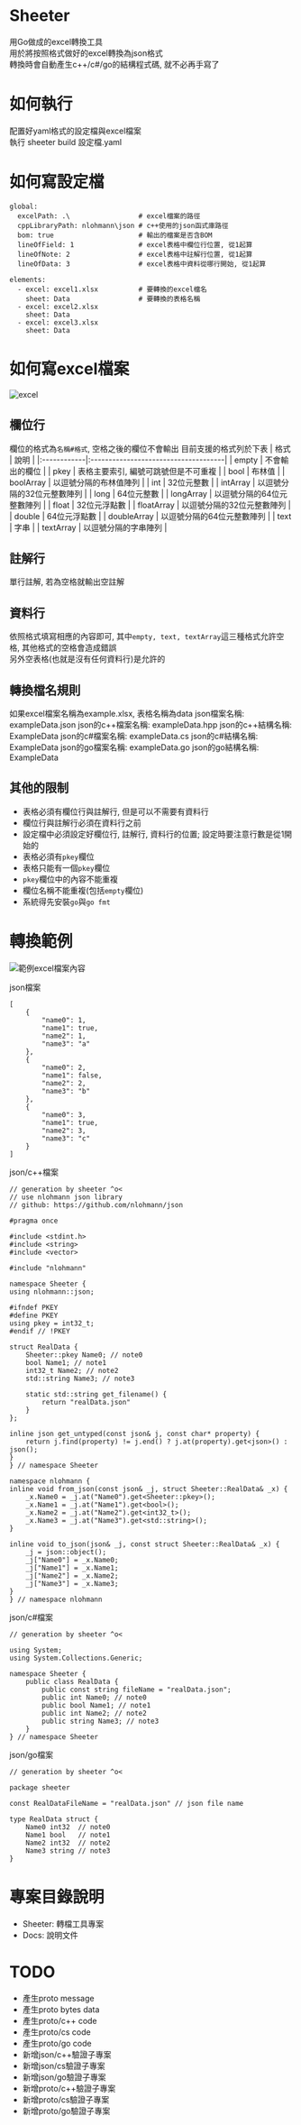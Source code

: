 # Sheeter
用Go做成的excel轉換工具  
用於將按照格式做好的excel轉換為json格式  
轉換時會自動產生c++/c#/go的結構程式碼, 就不必再手寫了  

# 如何執行
配置好yaml格式的設定檔與excel檔案  
執行 sheeter build 設定檔.yaml

# 如何寫設定檔
```
global:
  excelPath: .\                 # excel檔案的路徑
  cppLibraryPath: nlohmann\json # c++使用的json函式庫路徑
  bom: true                     # 輸出的檔案是否含BOM
  lineOfField: 1                # excel表格中欄位行位置, 從1起算
  lineOfNote: 2                 # excel表格中註解行位置, 從1起算
  lineOfData: 3                 # excel表格中資料從哪行開始, 從1起算

elements:
  - excel: excel1.xlsx          # 要轉換的excel檔名
    sheet: Data                 # 要轉換的表格名稱
  - excel: excel2.xlsx
    sheet: Data
  - excel: excel3.xlsx
    sheet: Data
```

# 如何寫excel檔案
![excel](Docs/excel.jpg)

## 欄位行
欄位的格式為`名稱#格式`, 空格之後的欄位不會輸出
目前支援的格式列於下表
| 格式        | 說明                                 |
|:------------|:-------------------------------------|
| empty       | 不會輸出的欄位                       |
| pkey        | 表格主要索引, 編號可跳號但是不可重複 |
| bool        | 布林值                               |
| boolArray   | 以逗號分隔的布林值陣列               |
| int         | 32位元整數                           |
| intArray    | 以逗號分隔的32位元整數陣列           |
| long        | 64位元整數                           |
| longArray   | 以逗號分隔的64位元整數陣列           |
| float       | 32位元浮點數                         |
| floatArray  | 以逗號分隔的32位元整數陣列           |
| double      | 64位元浮點數                         |
| doubleArray | 以逗號分隔的64位元整數陣列           |
| text        | 字串                                 |
| textArray   | 以逗號分隔的字串陣列                 |

## 註解行
單行註解, 若為空格就輸出空註解

## 資料行
依照格式填寫相應的內容即可, 其中`empty, text, textArray`這三種格式允許空格, 其他格式的空格會造成錯誤  
另外空表格(也就是沒有任何資料行)是允許的

## 轉換檔名規則
如果excel檔案名稱為example.xlsx, 表格名稱為data
json檔案名稱: exampleData.json
json的c++檔案名稱: exampleData.hpp
json的c++結構名稱: ExampleData
json的c#檔案名稱: exampleData.cs
json的c#結構名稱: ExampleData
json的go檔案名稱: exampleData.go
json的go結構名稱: ExampleData

## 其他的限制
* 表格必須有欄位行與註解行, 但是可以不需要有資料行
* 欄位行與註解行必須在資料行之前
* 設定檔中必須設定好欄位行, 註解行, 資料行的位置; 設定時要注意行數是從1開始的
* 表格必須有`pkey`欄位
* 表格只能有一個`pkey`欄位
* `pkey`欄位中的內容不能重複
* 欄位名稱不能重複(包括`empty`欄位)
* 系統得先安裝`go`與`go fmt`

# 轉換範例
![範例excel檔案內容](Docs/example_excel.jpg)

json檔案
```
[
    {
        "name0": 1,
        "name1": true,
        "name2": 1,
        "name3": "a"
    },
    {
        "name0": 2,
        "name1": false,
        "name2": 2,
        "name3": "b"
    },
    {
        "name0": 3,
        "name1": true,
        "name2": 3,
        "name3": "c"
    }
]
```

json/c++檔案
```
// generation by sheeter ^o<
// use nlohmann json library
// github: https://github.com/nlohmann/json

#pragma once

#include <stdint.h>
#include <string>
#include <vector>

#include "nlohmann"

namespace Sheeter {
using nlohmann::json;

#ifndef PKEY
#define PKEY
using pkey = int32_t;
#endif // !PKEY

struct RealData { 
    Sheeter::pkey Name0; // note0
    bool Name1; // note1
    int32_t Name2; // note2
    std::string Name3; // note3

    static std::string get_filename() {
        return "realData.json"
    }
};

inline json get_untyped(const json& j, const char* property) {
    return j.find(property) != j.end() ? j.at(property).get<json>() : json();
}
} // namespace Sheeter

namespace nlohmann {
inline void from_json(const json& _j, struct Sheeter::RealData& _x) { 
    _x.Name0 = _j.at("Name0").get<Sheeter::pkey>();
    _x.Name1 = _j.at("Name1").get<bool>();
    _x.Name2 = _j.at("Name2").get<int32_t>();
    _x.Name3 = _j.at("Name3").get<std::string>();
}

inline void to_json(json& _j, const struct Sheeter::RealData& _x) { 
    _j = json::object();
    _j["Name0"] = _x.Name0;
    _j["Name1"] = _x.Name1;
    _j["Name2"] = _x.Name2;
    _j["Name3"] = _x.Name3;
}
} // namespace nlohmann
```

json/c#檔案
```
// generation by sheeter ^o<

using System;
using System.Collections.Generic;

namespace Sheeter {
    public class RealData { 
        public const string fileName = "realData.json";
        public int Name0; // note0
        public bool Name1; // note1
        public int Name2; // note2
        public string Name3; // note3
    }
} // namespace Sheeter
```

json/go檔案
```
// generation by sheeter ^o<

package sheeter

const RealDataFileName = "realData.json" // json file name

type RealData struct {
	Name0 int32  // note0
	Name1 bool   // note1
	Name2 int32  // note2
	Name3 string // note3
}
```

# 專案目錄說明
* Sheeter: 轉檔工具專案
* Docs: 說明文件

# TODO
* 產生proto message
* 產生proto bytes data
* 產生proto/c++ code
* 產生proto/cs code
* 產生proto/go code
* 新增json/c++驗證子專案
* 新增json/cs驗證子專案
* 新增json/go驗證子專案
* 新增proto/c++驗證子專案
* 新增proto/cs驗證子專案
* 新增proto/go驗證子專案
